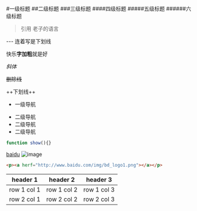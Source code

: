 #一级标题
##二级标题
###三级标题
####四级标题
#####五级标题
######六级标题

> 引用 老子的语言

--- 连着写是下划线

快乐**字加粗**就是好

*斜体*

~~删除线~~

++下划线++

+ 一级导航
 - 二级导航
 - 二级导航
 - 二级导航
 
```js
function show(){}
```
[baidu](http://www.baidu.com)
![image](http://www.baidu.com/img/bd_logo1.png)
```html
<p><a herf="http://www.baidu.com/img/bd_logo1.png"></a></p>
```

header 1  |  header 2  |  header 3
--- |--- |--- |
row 1 col 1 |row 1 col 2 |row 1 col 3
row 2 col 1 |row 2 col 2 |row 2 col 3


   



